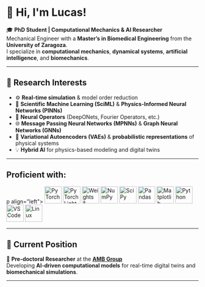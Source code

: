 # 👋 Hi, I'm **Lucas**!

🎓 **PhD Student | Computational Mechanics & AI Researcher**  
Mechanical Engineer with a **Master’s in Biomedical Engineering** from the **University of Zaragoza**.  
I specialize in **computational mechanics**, **dynamical systems**, **artificial intelligence**, and **biomechanics**.

---

## 🔬 Research Interests

- ⚙️ **Real-time simulation** & model order reduction  
- 🧠 **Scientific Machine Learning (SciML)** & **Physics-Informed Neural Networks (PINNs)**  
- 🔗 **Neural Operators** (DeepONets, Fourier Operators, etc.)  
- 🌐 **Message Passing Neural Networks (MPNNs)** & **Graph Neural Networks (GNNs)**  
- 🎲 **Variational Autoencoders (VAEs)** & **probabilistic representations** of physical systems  
- 💡 **Hybrid AI** for physics-based modeling and digital twins  

---

## Proficient with:
<!-- Example: PyTorch, PyTorch Lightning, W&B -->
p align="left">
  <img src="https://cdn.simpleicons.org/pytorch/EE4C2C" alt="PyTorch" width="45" height="45"/>
  <img src="https://cdn.simpleicons.org/pytorchlightning/792EE5" alt="PyTorch Lightning" width="45" height="45"/>
  <img src="https://cdn.simpleicons.org/weightsandbiases/FFBE00" alt="Weights & Biases" width="45" height="45"/>
  <img src="https://cdn.simpleicons.org/numpy/013243" alt="NumPy" width="45" height="45"/>
  <img src="https://cdn.simpleicons.org/scipy/8CAAE6" alt="SciPy" width="45" height="45"/>
  <img src="https://cdn.simpleicons.org/pandas/150458" alt="Pandas" width="45" height="45"/>
  <img src="https://upload.wikimedia.org/wikipedia/commons/8/84/Matplotlib_icon.svg" alt="Matplotlib" width="45" height="45"/>
  <img src="https://cdn.simpleicons.org/python/3776AB" alt="Python" width="45" height="45"/>
  <img src="https://cdn.simpleicons.org/visualstudiocode/007ACC" alt="VS Code" width="45" height="45"/>
  <img src="https://cdn.simpleicons.org/linux/FCC624" alt="Linux" width="45" height="45"/>
</p>


---

## 🧭 Current Position
📍 **Pre-doctoral Researcher** at the [**AMB Group**](https://amb.unizar.es/)  
Developing **AI-driven computational models** for real-time digital twins and **biomechanical simulations**.

---

##
